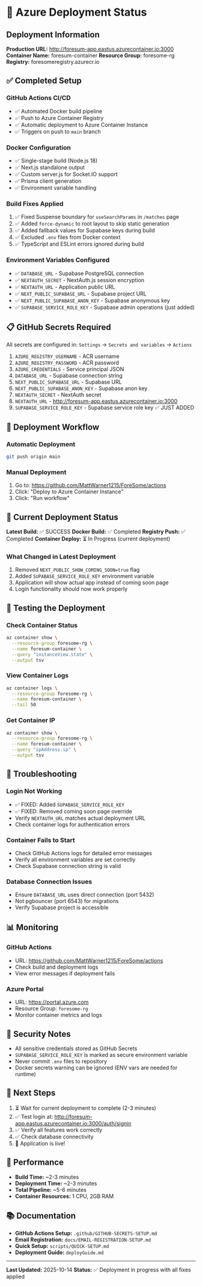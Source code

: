 # 🚀 Azure Deployment Status

## Deployment Information

**Production URL:** http://foresum-app.eastus.azurecontainer.io:3000
**Container Name:** foresum-container
**Resource Group:** foresome-rg
**Registry:** foresomeregistry.azurecr.io

## ✅ Completed Setup

### GitHub Actions CI/CD
- ✅ Automated Docker build pipeline
- ✅ Push to Azure Container Registry
- ✅ Automatic deployment to Azure Container Instance
- ✅ Triggers on push to `main` branch

### Docker Configuration
- ✅ Single-stage build (Node.js 18)
- ✅ Next.js standalone output
- ✅ Custom server.js for Socket.IO support
- ✅ Prisma client generation
- ✅ Environment variable handling

### Build Fixes Applied
1. ✅ Fixed Suspense boundary for `useSearchParams` in `/matches` page
2. ✅ Added `force-dynamic` to root layout to skip static generation
3. ✅ Added fallback values for Supabase keys during build
4. ✅ Excluded `.env` files from Docker context
5. ✅ TypeScript and ESLint errors ignored during build

### Environment Variables Configured
- ✅ `DATABASE_URL` - Supabase PostgreSQL connection
- ✅ `NEXTAUTH_SECRET` - NextAuth.js session encryption
- ✅ `NEXTAUTH_URL` - Application public URL
- ✅ `NEXT_PUBLIC_SUPABASE_URL` - Supabase project URL
- ✅ `NEXT_PUBLIC_SUPABASE_ANON_KEY` - Supabase anonymous key
- ✅ `SUPABASE_SERVICE_ROLE_KEY` - Supabase admin operations (just added)

## 📋 GitHub Secrets Required

All secrets are configured in: `Settings` → `Secrets and variables` → `Actions`

1. `AZURE_REGISTRY_USERNAME` - ACR username
2. `AZURE_REGISTRY_PASSWORD` - ACR password
3. `AZURE_CREDENTIALS` - Service principal JSON
4. `DATABASE_URL` - Supabase connection string
5. `NEXT_PUBLIC_SUPABASE_URL` - Supabase URL
6. `NEXT_PUBLIC_SUPABASE_ANON_KEY` - Supabase anon key
7. `NEXTAUTH_SECRET` - NextAuth secret
8. `NEXTAUTH_URL` - http://foresum-app.eastus.azurecontainer.io:3000
9. `SUPABASE_SERVICE_ROLE_KEY` - Supabase service role key ✅ JUST ADDED

## 🔄 Deployment Workflow

### Automatic Deployment
```bash
git push origin main
```

### Manual Deployment
1. Go to: https://github.com/MattWarner1215/ForeSome/actions
2. Click: "Deploy to Azure Container Instance"
3. Click: "Run workflow"

## 🎯 Current Deployment Status

**Latest Build:** ✅ SUCCESS
**Docker Build:** ✅ Completed
**Registry Push:** ✅ Completed
**Container Deploy:** ⏳ In Progress (current deployment)

### What Changed in Latest Deployment
1. Removed `NEXT_PUBLIC_SHOW_COMING_SOON=true` flag
2. Added `SUPABASE_SERVICE_ROLE_KEY` environment variable
3. Application will show actual app instead of coming soon page
4. Login functionality should now work properly

## 🧪 Testing the Deployment

### Check Container Status
```bash
az container show \
  --resource-group foresome-rg \
  --name foresum-container \
  --query "instanceView.state" \
  --output tsv
```

### View Container Logs
```bash
az container logs \
  --resource-group foresome-rg \
  --name foresum-container \
  --tail 50
```

### Get Container IP
```bash
az container show \
  --resource-group foresome-rg \
  --name foresum-container \
  --query "ipAddress.ip" \
  --output tsv
```

## 🐛 Troubleshooting

### Login Not Working
- ✅ FIXED: Added `SUPABASE_SERVICE_ROLE_KEY`
- ✅ FIXED: Removed coming soon page override
- Verify `NEXTAUTH_URL` matches actual deployment URL
- Check container logs for authentication errors

### Container Fails to Start
- Check GitHub Actions logs for detailed error messages
- Verify all environment variables are set correctly
- Check Supabase connection string is valid

### Database Connection Issues
- Ensure `DATABASE_URL` uses direct connection (port 5432)
- Not pgbouncer (port 6543) for migrations
- Verify Supabase project is accessible

## 📊 Monitoring

### GitHub Actions
- URL: https://github.com/MattWarner1215/ForeSome/actions
- Check build and deployment logs
- View error messages if deployment fails

### Azure Portal
- URL: https://portal.azure.com
- Resource Group: `foresome-rg`
- Monitor container metrics and logs

## 🔐 Security Notes

- All sensitive credentials stored as GitHub Secrets
- `SUPABASE_SERVICE_ROLE_KEY` is marked as secure environment variable
- Never commit `.env` files to repository
- Docker secrets warning can be ignored (ENV vars are needed for runtime)

## 📝 Next Steps

1. ⏳ Wait for current deployment to complete (2-3 minutes)
2. ✅ Test login at: http://foresum-app.eastus.azurecontainer.io:3000/auth/signin
3. ✅ Verify all features work correctly
4. ✅ Check database connectivity
5. 🎉 Application is live!

## 🚀 Performance

- **Build Time:** ~2-3 minutes
- **Deployment Time:** ~2-3 minutes
- **Total Pipeline:** ~5-6 minutes
- **Container Resources:** 1 CPU, 2GB RAM

## 📚 Documentation

- **GitHub Actions Setup:** `.github/GITHUB-SECRETS-SETUP.md`
- **Email Registration:** `docs/EMAIL-REGISTRATION-SETUP.md`
- **Quick Setup:** `scripts/QUICK-SETUP.md`
- **Deployment Guide:** `deployGuide.md`

---

**Last Updated:** 2025-10-14
**Status:** ✅ Deployment in progress with all fixes applied
